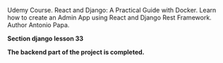 Udemy Course.
React and Django: A Practical Guide with Docker.
Learn how to create an Admin App using React and Django Rest Framework.
Author Antonio Papa.

<strong>Section django lesson 33</strong>

<strong>The backend part of the project is completed.</strong>
